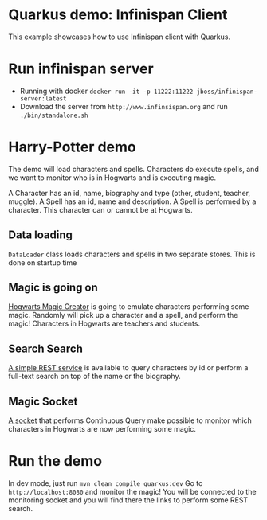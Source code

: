 # Quarkus demo: Infinispan Client

This example showcases how to use Infinispan client with Quarkus. 

# Run infinispan server

- Running with docker `docker run -it -p 11222:11222 jboss/infinispan-server:latest`
- Download the server from `http://www.infinsispan.org` and run `./bin/standalone.sh`

# Harry-Potter demo

The demo will load characters and spells. Characters do execute spells, and we want to monitor who is in
Hogwarts and is executing magic.

A Character has an id, name, biography and type (other, student, teacher, muggle).
A Spell has an id, name and description.
A Spell is performed by a character. This character can or cannot be at Hogwarts.

## Data loading
`DataLoader` class loads characters and spells in two separate stores.
This is done on startup time

## Magic is going on
[Hogwarts Magic Creator](src/main/java/org/acme/infinispanclient/service/HogwartsMagicCreator.java) is going to emulate
characters performing some magic. Randomly will pick up a character and a spell, and perform the magic!
Characters in Hogwarts are teachers and students. 

## Search Search
[A simple REST service](src/main/java/org/acme/infinispanclient/CharactersResource.java) is available to query
characters by id or perform a full-text search on top of the name or the biography. 

## Magic Socket
[A socket](src/main/java/org/acme/infinispanclient/HogwartsMagicSocket.java) that performs Continuous Query make possible to
monitor which characters in Hogwarts are now performing some magic.


# Run the demo
In dev mode, just run `mvn clean compile quarkus:dev`
Go to `http://localhost:8080` and monitor the magic!
You will be connected to the monitoring socket and you will find there the links to perform some REST search.